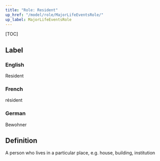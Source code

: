 ```yaml
---
title: "Role: Resident"
up_href: "/model/role/MajorLifeEventsRole/"
up_label: MajorLifeEventsRole
---
```


[TOC]

## Label

### English
Resident

### French
résident

### German
Bewohner

## Definition
A person who lives in a particular place, e.g. house, building, institution
